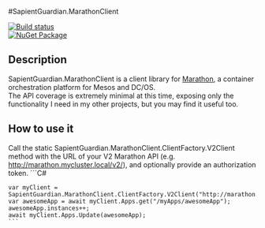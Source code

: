 #SapientGuardian.MarathonClient

[![Build status](https://ci.appveyor.com/api/projects/status/ec10cdbuawbd119o?svg=true)](https://ci.appveyor.com/project/SapientGuardian/sapientguardian-MarathonClient)<br />
[![NuGet Package](https://img.shields.io/nuget/vpre/SapientGuardian.MarathonClient.svg)](https://www.nuget.org/packages/SapientGuardian.MarathonClient/)

## Description
SapientGuardian.MarathonClient is a client library for [Marathon](https://mesosphere.github.io/marathon/), a container orchestration platform for Mesos and DC/OS.  
The API coverage is extremely minimal at this time, exposing only the functionality I need in my other projects, but you may find it useful too.

## How to use it

Call the static SapientGuardian.MarathonClient.ClientFactory.V2Client method with the URL of your V2 Marathon API (e.g. http://marathon.mycluster.local/v2/), and optionally provide an authorization token.
    ```C#
    
    var myClient = SapientGuardian.MarathonClient.ClientFactory.V2Client("http://marathon.mycluster.local/v2/");
    var awesomeApp = await myClient.Apps.get("/myApps/awesomeApp");
    awesomeApp.instances++;
    await myClient.Apps.Update(awesomeApp);    
    ```